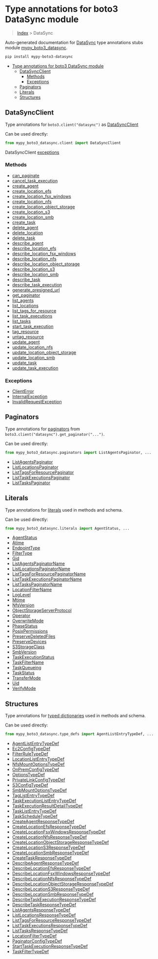# Type annotations for boto3 DataSync module

> [Index](../index.md) > DataSync

Auto-generated documentation for [DataSync](https://boto3.amazonaws.com/v1/documentation/api/latest/reference/services/datasync.html#DataSync)
type annotations stubs module [mypy_boto3_datasync](https://pypi.org/project/mypy-boto3-datasync/).

```bash
pip install mypy-boto3-datasync
```

- [Type annotations for boto3 DataSync module](#type-annotations-for-boto3-datasync-module)
  - [DataSyncClient](#datasyncclient)
    - [Methods](#methods)
    - [Exceptions](#exceptions)
  - [Paginators](#paginators)
  - [Literals](#literals)
  - [Structures](#structures)

## DataSyncClient

Type annotations for  `boto3.client("datasync")` as [DataSyncClient](./client.md)

Can be used directly:

```python
from mypy_boto3_datasync.client import DataSyncClient
```


DataSyncClient [exceptions](./client.md#exceptions)



### Methods
- [can_paginate](./client.md#can-paginate)
- [cancel_task_execution](./client.md#cancel-task-execution)
- [create_agent](./client.md#create-agent)
- [create_location_efs](./client.md#create-location-efs)
- [create_location_fsx_windows](./client.md#create-location-fsx-windows)
- [create_location_nfs](./client.md#create-location-nfs)
- [create_location_object_storage](./client.md#create-location-object-storage)
- [create_location_s3](./client.md#create-location-s3)
- [create_location_smb](./client.md#create-location-smb)
- [create_task](./client.md#create-task)
- [delete_agent](./client.md#delete-agent)
- [delete_location](./client.md#delete-location)
- [delete_task](./client.md#delete-task)
- [describe_agent](./client.md#describe-agent)
- [describe_location_efs](./client.md#describe-location-efs)
- [describe_location_fsx_windows](./client.md#describe-location-fsx-windows)
- [describe_location_nfs](./client.md#describe-location-nfs)
- [describe_location_object_storage](./client.md#describe-location-object-storage)
- [describe_location_s3](./client.md#describe-location-s3)
- [describe_location_smb](./client.md#describe-location-smb)
- [describe_task](./client.md#describe-task)
- [describe_task_execution](./client.md#describe-task-execution)
- [generate_presigned_url](./client.md#generate-presigned-url)
- [get_paginator](./client.md#get-paginator)
- [list_agents](./client.md#list-agents)
- [list_locations](./client.md#list-locations)
- [list_tags_for_resource](./client.md#list-tags-for-resource)
- [list_task_executions](./client.md#list-task-executions)
- [list_tasks](./client.md#list-tasks)
- [start_task_execution](./client.md#start-task-execution)
- [tag_resource](./client.md#tag-resource)
- [untag_resource](./client.md#untag-resource)
- [update_agent](./client.md#update-agent)
- [update_location_nfs](./client.md#update-location-nfs)
- [update_location_object_storage](./client.md#update-location-object-storage)
- [update_location_smb](./client.md#update-location-smb)
- [update_task](./client.md#update-task)
- [update_task_execution](./client.md#update-task-execution)




### Exceptions
- [ClientError](./client.md#clienterror)
- [InternalException](./client.md#internalexception)
- [InvalidRequestException](./client.md#invalidrequestexception)






## Paginators

Type annotations for [paginators](./paginators.md) from `boto3.client("datasync").get_paginator("...")`.

Can be used directly:

```python
from mypy_boto3_datasync.paginators import ListAgentsPaginator, ...
```

- [ListAgentsPaginator](./paginators.md#listagentspaginator)
- [ListLocationsPaginator](./paginators.md#listlocationspaginator)
- [ListTagsForResourcePaginator](./paginators.md#listtagsforresourcepaginator)
- [ListTaskExecutionsPaginator](./paginators.md#listtaskexecutionspaginator)
- [ListTasksPaginator](./paginators.md#listtaskspaginator)






## Literals

Type annotations for [literals](./literals.md) used in methods and schema.

Can be used directly:

```python
from mypy_boto3_datasync.literals import AgentStatus, ...
```

- [AgentStatus](./literals.md#agentstatus)
- [Atime](./literals.md#atime)
- [EndpointType](./literals.md#endpointtype)
- [FilterType](./literals.md#filtertype)
- [Gid](./literals.md#gid)
- [ListAgentsPaginatorName](./literals.md#listagentspaginatorname)
- [ListLocationsPaginatorName](./literals.md#listlocationspaginatorname)
- [ListTagsForResourcePaginatorName](./literals.md#listtagsforresourcepaginatorname)
- [ListTaskExecutionsPaginatorName](./literals.md#listtaskexecutionspaginatorname)
- [ListTasksPaginatorName](./literals.md#listtaskspaginatorname)
- [LocationFilterName](./literals.md#locationfiltername)
- [LogLevel](./literals.md#loglevel)
- [Mtime](./literals.md#mtime)
- [NfsVersion](./literals.md#nfsversion)
- [ObjectStorageServerProtocol](./literals.md#objectstorageserverprotocol)
- [Operator](./literals.md#operator)
- [OverwriteMode](./literals.md#overwritemode)
- [PhaseStatus](./literals.md#phasestatus)
- [PosixPermissions](./literals.md#posixpermissions)
- [PreserveDeletedFiles](./literals.md#preservedeletedfiles)
- [PreserveDevices](./literals.md#preservedevices)
- [S3StorageClass](./literals.md#s3storageclass)
- [SmbVersion](./literals.md#smbversion)
- [TaskExecutionStatus](./literals.md#taskexecutionstatus)
- [TaskFilterName](./literals.md#taskfiltername)
- [TaskQueueing](./literals.md#taskqueueing)
- [TaskStatus](./literals.md#taskstatus)
- [TransferMode](./literals.md#transfermode)
- [Uid](./literals.md#uid)
- [VerifyMode](./literals.md#verifymode)




## Structures


Type annotations for [typed dictionaries](./type_defs.md) used in methods and schema.

Can be used directly:

```python
from mypy_boto3_datasync.type_defs import AgentListEntryTypeDef, ...
```

- [AgentListEntryTypeDef](./type_defs.md#agentlistentrytypedef)
- [Ec2ConfigTypeDef](./type_defs.md#ec2configtypedef)
- [FilterRuleTypeDef](./type_defs.md#filterruletypedef)
- [LocationListEntryTypeDef](./type_defs.md#locationlistentrytypedef)
- [NfsMountOptionsTypeDef](./type_defs.md#nfsmountoptionstypedef)
- [OnPremConfigTypeDef](./type_defs.md#onpremconfigtypedef)
- [OptionsTypeDef](./type_defs.md#optionstypedef)
- [PrivateLinkConfigTypeDef](./type_defs.md#privatelinkconfigtypedef)
- [S3ConfigTypeDef](./type_defs.md#s3configtypedef)
- [SmbMountOptionsTypeDef](./type_defs.md#smbmountoptionstypedef)
- [TagListEntryTypeDef](./type_defs.md#taglistentrytypedef)
- [TaskExecutionListEntryTypeDef](./type_defs.md#taskexecutionlistentrytypedef)
- [TaskExecutionResultDetailTypeDef](./type_defs.md#taskexecutionresultdetailtypedef)
- [TaskListEntryTypeDef](./type_defs.md#tasklistentrytypedef)
- [TaskScheduleTypeDef](./type_defs.md#taskscheduletypedef)
- [CreateAgentResponseTypeDef](./type_defs.md#createagentresponsetypedef)
- [CreateLocationEfsResponseTypeDef](./type_defs.md#createlocationefsresponsetypedef)
- [CreateLocationFsxWindowsResponseTypeDef](./type_defs.md#createlocationfsxwindowsresponsetypedef)
- [CreateLocationNfsResponseTypeDef](./type_defs.md#createlocationnfsresponsetypedef)
- [CreateLocationObjectStorageResponseTypeDef](./type_defs.md#createlocationobjectstorageresponsetypedef)
- [CreateLocationS3ResponseTypeDef](./type_defs.md#createlocations3responsetypedef)
- [CreateLocationSmbResponseTypeDef](./type_defs.md#createlocationsmbresponsetypedef)
- [CreateTaskResponseTypeDef](./type_defs.md#createtaskresponsetypedef)
- [DescribeAgentResponseTypeDef](./type_defs.md#describeagentresponsetypedef)
- [DescribeLocationEfsResponseTypeDef](./type_defs.md#describelocationefsresponsetypedef)
- [DescribeLocationFsxWindowsResponseTypeDef](./type_defs.md#describelocationfsxwindowsresponsetypedef)
- [DescribeLocationNfsResponseTypeDef](./type_defs.md#describelocationnfsresponsetypedef)
- [DescribeLocationObjectStorageResponseTypeDef](./type_defs.md#describelocationobjectstorageresponsetypedef)
- [DescribeLocationS3ResponseTypeDef](./type_defs.md#describelocations3responsetypedef)
- [DescribeLocationSmbResponseTypeDef](./type_defs.md#describelocationsmbresponsetypedef)
- [DescribeTaskExecutionResponseTypeDef](./type_defs.md#describetaskexecutionresponsetypedef)
- [DescribeTaskResponseTypeDef](./type_defs.md#describetaskresponsetypedef)
- [ListAgentsResponseTypeDef](./type_defs.md#listagentsresponsetypedef)
- [ListLocationsResponseTypeDef](./type_defs.md#listlocationsresponsetypedef)
- [ListTagsForResourceResponseTypeDef](./type_defs.md#listtagsforresourceresponsetypedef)
- [ListTaskExecutionsResponseTypeDef](./type_defs.md#listtaskexecutionsresponsetypedef)
- [ListTasksResponseTypeDef](./type_defs.md#listtasksresponsetypedef)
- [LocationFilterTypeDef](./type_defs.md#locationfiltertypedef)
- [PaginatorConfigTypeDef](./type_defs.md#paginatorconfigtypedef)
- [StartTaskExecutionResponseTypeDef](./type_defs.md#starttaskexecutionresponsetypedef)
- [TaskFilterTypeDef](./type_defs.md#taskfiltertypedef)
